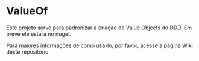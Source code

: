 # ValueOf

Este projeto serve para padronizar a criação de Value Objects do DDD.
Em breve ele estará no nuget.

Para maiores informações de como usa-lo, por favor, acesse a página Wiki deste repositório
